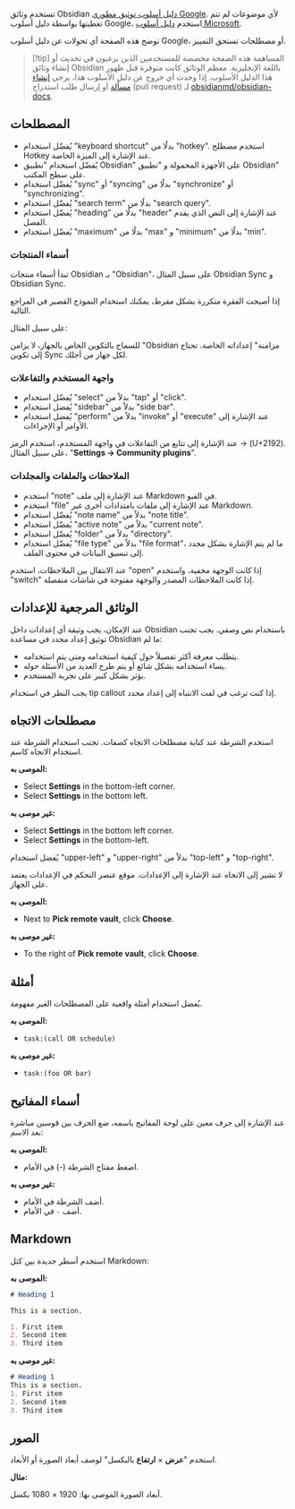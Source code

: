 تستخدم وثائق Obsidian [دليل أسلوب توثيق مطوري Google](https://developers.google.com/style). لأي موضوعات لم تتم تغطيتها بواسطة دليل أسلوب Google، استخدم [دليل أسلوب Microsoft](https://learn.microsoft.com/en-us/style-guide/welcome/).

توضح هذه الصفحة أي تحولات عن دليل أسلوب Google، أو مصطلحات تستحق التمييز.

> [!tip] المساهمة
> هذه الصفحة مخصصة للمستخدمين الذين يرغبون في تحديث أو إنشاء وثائق Obsidian باللغة الإنجليزية. معظم الوثائق كانت متوفرة قبل ظهور هذا الدليل الأسلوب. إذا وجدت أي خروج عن دليل الأسلوب هذا، يرجى [إنشاء مسألة](https://github.com/login?return_to=https%3A%2F%2Fgithub.com%2Fobsidianmd%2Fobsidian-docs%2Fissues%2Fnew) أو إرسال طلب استدراج (pull request) لـ [obsidianmd/obsidian-docs](https://github.com/obsidianmd/obsidian-docs).

## المصطلحات

- يُفضّل استخدام "keyboard shortcut" بدلًا من "hotkey". استخدم مصطلح Hotkey عند الإشارة إلى الميزة الخاصة.
- يُفضّل استخدام "تطبيق Obsidian" على الأجهزة المحمولة و "تطبيق Obsidian" على سطح المكتب.
- يُفضّل استخدام "sync" أو "syncing" بدلًا من "synchronize" أو "synchronizing".
- يُفضّل استخدام "search term" بدلًا من "search query".
- يُفضّل استخدام "heading" بدلًا من "header" عند الإشارة إلى النص الذي يقدم الفصل.
- يُفضّل استخدام "maximum" بدلًا من "max" و "minimum" بدلًا من "min".

### أسماء المنتجات

تبدأ أسماء منتجات Obsidian بـ "Obsidian"، على سبيل المثال Obsidian Sync و Obsidian Sync.

إذا أصبحت الفقرة متكررة بشكل مفرط، يمكنك استخدام النموذج القصير في المراجع التالية.

على سبيل المثال:

للسماح بالتكوين الخاص بالجهاز، لا يزامن "Obsidian مزامنة" إعداداته الخاصة. تحتاج إلى تكوين Sync لكل جهاز من أجلك.

### واجهة المستخدم والتفاعلات

- يُفضّل استخدام "select" بدلاً من "tap" أو "click".
- يُفضل استخدام "sidebar" بدلاً من "side bar".
- يُفضل استخدام "perform" بدلاً من "invoke" أو "execute" عند الإشارة إلى الأوامر أو الإجراءات.

عند الإشارة إلى تتابع من التفاعلات في واجهة المستخدم، استخدم الرمز → (U+2192). على سبيل المثال، "**Settings → Community plugins**".

### الملاحظات والملفات والمجلدات

- استخدم "note" عند الإشارة إلى ملف Markdown في القبو.
- استخدم "file" عند الإشارة إلى ملفات بامتدادات أخرى غير Markdown.
- يُفضّل استخدام "note name" بدلاً من "note title".
- يُفضّل استخدام "active note" بدلاً من "current note".
- يُفضّل استخدام "folder" بدلاً من "directory".
- يُفضّل استخدام "file type" بدلاً من "file format"، ما لم يتم الإشارة بشكل محدد إلى تنسيق البيانات في محتوى الملف.

عند الانتقال بين الملاحظات، استخدم "open" إذا كانت الوجهة مخفية، واستخدم "switch" إذا كانت الملاحظات المصدر والوجهة مفتوحة في شاشات منفصلة.

## الوثائق المرجعية للإعدادات

عند الإمكان، يجب وثيقة أي إعدادات داخل Obsidian باستخدام نص وصفي. يجب تجنب توثيق إعداد محدد في مساعدة Obsidian ما لم:

- يتطلب معرفة أكثر تفصيلاً حول كيفية استخدامه ومتى يتم استخدامه.
- يساء استخدامه بشكل شائع أو يتم طرح العديد من الأسئلة حوله.
- يؤثر بشكل كبير على تجربة المستخدم.

يجب النظر في استخدام tip callout إذا كنت ترغب في لفت الانتباه إلى إعداد محدد.

## مصطلحات الاتجاه

استخدم الشرطة عند كتابة مصطلحات الاتجاه كصفات. تجنب استخدام الشرطة عند استخدام الاتجاه كاسم.

**الموصى به:**

- Select **Settings** in the bottom-left corner.
- Select **Settings** in the bottom left.

**غير موصى به:**

- Select **Settings** in the bottom left corner.
- Select **Settings** in the bottom-left.

يُفضل استخدام "upper-left" و "upper-right" بدلاً من "top-left" و "top-right".

لا تشير إلى الاتجاه عند الإشارة إلى الإعدادات. موقع عنصر التحكم في الإعدادات يعتمد على الجهاز.

**الموصى به:**

- Next to **Pick remote vault**, click **Choose**.

**غير موصى به:**

- To the right of **Pick remote vault**, click **Choose**.

## أمثلة

يُفضل استخدام أمثلة واقعية على المصطلحات الغير مفهومة.

**الموصى به:**

- `task:(call OR schedule)`

**غير موصى به:**

- `task:(foo OR bar)`

## أسماء المفاتيح

عند الإشارة إلى حرف معين على لوحة المفاتيح باسمه، ضع الحرف بين قوسين مباشرة بعد الاسم:

**الموصى به:**

- اضغط مفتاح الشرطة (-) في الأمام.

**غير موصى به:**

- أضف الشرطة في الأمام.
- أضف `-` في الأمام.

## Markdown

استخدم أسطر جديدة بين كتل Markdown:

**الموصى به:**

```md
# Heading 1

This is a section.

1. First item
2. Second item
3. Third item
```

**غير موصى به:**

```md
# Heading 1
This is a section.
1. First item
2. Second item
3. Third item
```

## الصور

استخدم "**عرض** × **ارتفاع** بالبكسل" لوصف أبعاد الصورة أو الأبعاد.

**مثال:**

أبعاد الصورة الموصى بها: 1920 × 1080 بكسل.

